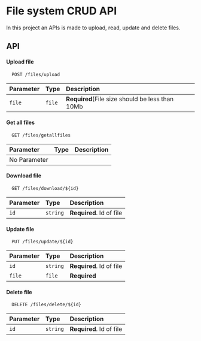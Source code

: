 
# File system CRUD API

In this project an APIs is made to upload,
read, update and delete files.


## API

#### Upload file

```http
  POST /files/upload
```

| Parameter | Type     | Description                |
| :-------- | :------- | :------------------------- |
| `file` | `file` | **Required**(File size should be less than 10Mb |

#### Get all files

```http
  GET /files/getallfiles
```

| Parameter | Type     | Description                       |
| :-------- | :------- | :-------------------------------- |
| No Parameter    | |  |

#### Download file

```http
  GET /files/download/${id}
```

| Parameter | Type     | Description                |
| :-------- | :------- | :------------------------- |
| `id` | `string` | **Required**. Id of file  |

#### Update file

```http
  PUT /files/update/${id}
```

| Parameter | Type     | Description                |
| :-------- | :------- | :------------------------- |
| `id` | `string` | **Required**. Id of file  |
| `file` | `file` | **Required**  |

#### Delete file

```http
  DELETE /files/delete/${id}
```

| Parameter | Type     | Description                |
| :-------- | :------- | :------------------------- |
| `id` | `string` | **Required**. Id of file  |



